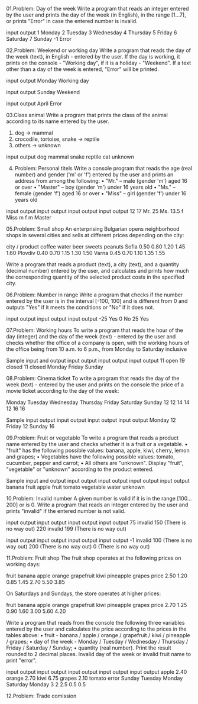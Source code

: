 01.Problem: Day of the week
Write a program that reads an integer entered by the user and prints the day of the week (in English), 
in the range [1...7], or prints "Error" in case the entered number is invalid.

input	output
1	Monday
2	Tuesday
3   	Wednesday
4	Thursday
5	Friday
6	Saturday
7	Sunday
-1	Error

02.Problem: Weekend or working day
Write a program that reads the day of the week (text), in English - entered by the user. If the day is working, it prints on the console - "Working day", if it is a holiday - "Weekend". If a text other than a day of the week is entered, "Error" will be printed.

input	  output
Monday	  Working day

input	  output
Sunday	  Weekend

input	  output
April 	  Error

03.Class animal
Write a program that prints the class of the animal according to its name entered by the user.
1. dog -> mammal
2. crocodile, tortoise, snake -> reptile
3. others -> unknown

input	 output
dog	 mammal
snake	 reptile
cat	 unknown

04. Problem: Personal titels
Write a console program that reads the age (real number) and gender ('m' or 'f') entered by the user and prints an address from among the following:
• "Mr." – male (gender 'm') aged 16 or over
• "Master" – boy (gender 'm') under 16 years old
• "Ms." – female (gender 'f') aged 16 or over
• "Miss" – girl (gender 'f') under 16 years old

input	output	input	output	input	output	input	output
12              17      Mr.     25      Ms.	13.5
f	Miss	m               f               m       Master

05.Problem: Small shop
An enterprising Bulgarian opens neighborhood shops in several cities and sells at different prices depending on the city:

city / product	coffee	water	beer	sweets	peanuts
  Sofia 	0.50	0.80	1.20	1.45	1.60
  Plovdiv	0.40	0.70	1.15	1.30	1.50
  Varna	        0.45    0.70	1.10	1.35	1.55
  
Write a program that reads a product (text), a city (text), and a quantity (decimal number) entered by the user, 
and calculates and prints how much the corresponding quantity of the selected product costs in the specified city.

06.Problem: Number in range 
Write a program that checks if the number entered by the user is in the interval [-100, 100] and is different from 0 and outputs
"Yes" if it meets the conditions or "No" if it does not.

input	output		input	output		input	output
-25	Yes		0	No		25	Yes

07.Problem: Working hours
To write a program that reads the hour of the day (integer) and the day of the week (text) - entered by the user and checks whether 
the office of a company is open, with the working hours of the office being from 10 a.m. to 6 p.m., from Monday to Saturday inclusive

Sample input and output
input	output		input	output		input	output
11      open            19      closed          11      closed
Monday			Friday                  Sunday

08.Problem: Cinema ticket
To write a program that reads the day of the week (text) - entered by the user and prints on the console the price 
of a movie ticket according to the day of the week:

Monday	Tuesday	 Wednesday	Thursday	Friday	Saturday	Sunday
12	12	 14		14		12      16              16

Sample input output
input	output		input	output		input	output
Monday	12		Friday	12		Sunday	16

09.Problem: Fruit or vegetable
To write a program that reads a product name entered by the user and checks whether it is a fruit or a vegetable.
• "fruit" has the following possible values: banana, apple, kiwi, cherry, lemon and grapes;
• Vegetables have the following possible values: tomato, cucumber, pepper and carrot;
• All others are "unknown".
Display "fruit", "vegetable" or "unknown" according to the product entered.

Sample input and output
input	output		input	output		input	output		input	output
banana	fruit		apple	fruit		tomato	vegetable	water	unknown

10.Problem: Invalid number
A given number is valid if it is in the range [100…200] or is 0. Write a program that reads an integer entered by 
the user and prints "invalid" if the entered number is not valid.

input	output		input	output		                input	output		input	output
75	invalid		150	(There is no way out)		220	invalid		199	(There is no way out)

input	output		input	output		                input	output		                input	output
-1	invalid		100	(There is no way out)		200	(There is no way out)		0	(There is no way out)

11.Problem: Fruit shop
The fruit shop operates at the following prices on working days:

fruit	banana	apple	orange	grapefruit	kiwi	pineapple	grapes
price   2.50	1.20	0.85	1.45	        2.70	5.50	        3.85

On Saturdays and Sundays, the store operates at higher prices:

fruit	banana	apple	orange	grapefruit	kiwi	pineapple	grapes
price   2.70	1.25	0.90	1.60	        3.00	5.60	        4.20

Write a program that reads from the console the following three variables entered by the user and calculates the price according to the prices in the tables above:
• fruit - banana / apple / orange / grapefruit / kiwi / pineapple / grapes;
• day of the week - Monday / Tuesday / Wednesday / Thursday / Friday / Saturday / Sunday;
• quantity (real number).
Print the result rounded to 2 decimal places. Invalid day of the week or invalid fruit name to print "error".

input	output		input	output	     input	output		   input	output		input	output
apple   2.40            orange  2.70         kiwi       6.75               grapes       2.10            tomato  error
Sunday                  Tuesday              Monday                        Saturday                     Monday
3                       2                    2.5                           0.5                          0.5

12.Problem: Trade comission






			
	


			
		




